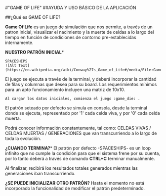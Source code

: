 #"GAME OF LIFE"
##AYUDA Y USO BÁSICO DE LA APLICACIÓN

##¿Qué es GAME OF LIFE?

**Game Of Life** es un juego de simulación que nos permite, a través de un patron inicial, visualizar el nacimiento y la muerte
de celdas a lo largo del tiempo en función de condiciones de contorno pre-establecidas internamente.


**NUESTRO PATRÓN INICIAL***
```
SPACESHIPS
![Alt Text](https://en.wikipedia.org/wiki/Conway%27s_Game_of_Life#/media/File:Game_of_life_animated_glider.gif)
```
El juego se ejecuta a través de la terminal, y deberá incorporar la cantidad de filas y columnas que desea para su board. Los requerimientos mínimos para un apto funcionamiento incluyen una matriz de 10x10.

```
Al cargar los datos iniciales, comienza el juego :game_die: .
```

El patrón seteado por defecto se simula en consola, desde la terminal donde se ejecuta, representado por '1' cada celda viva, y por '0' cada celda muerta. 

Podrá conocer información constantemente, tal como: CELDAS VIVAS / CELDAS MUERTAS / GENERACIONES que van transcurriendo a lo largo de toda la evolución.

**¿CUANDO TERMINA?***
El patrón por defecto -SPACESHIPS- es un loop infinito que no cumple la condición para que el sistema frene por su cuenta, por lo tanto deberá a través de comando **CTRL+C** terminar manualmente.

Al finalizar, recibirá los resultados totales generados mientras las generaciones iban transcurriendo.

**¿SE PUEDE INICIALIZAR OTRO PATRÓN?**
Hasta el momento no está incorporado la funcionalidad de modificar el patrón predeterminado.
